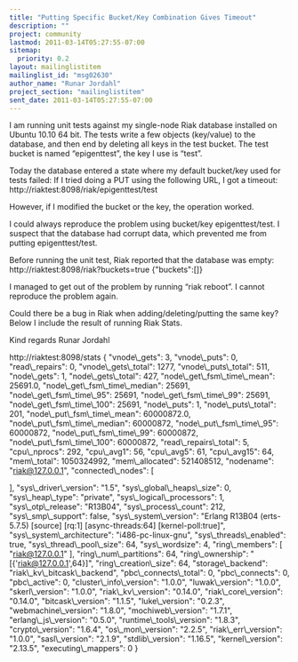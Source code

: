 ```yaml
---
title: "Putting Specific Bucket/Key Combination Gives Timeout"
description: ""
project: community
lastmod: 2011-03-14T05:27:55-07:00
sitemap:
  priority: 0.2
layout: mailinglistitem
mailinglist_id: "msg02630"
author_name: "Runar Jordahl"
project_section: "mailinglistitem"
sent_date: 2011-03-14T05:27:55-07:00
---
```



I am running unit tests against my single-node Riak database installed
on Ubuntu 10.10 64 bit. The tests write a few objects (key/value) to
the database, and then end by deleting all keys in the test bucket.
The test bucket is named “epigenttest”, the key I use is “test”.

Today the database entered a state where my default bucket/key used
for tests failed: If I tried doing a PUT using the following URL, I
got a timeout:
http://riaktest:8098/riak/epigenttest/test

However, if I modified the bucket or the key, the operation worked.

I could always reproduce the problem using bucket/key
epigenttest/test. I suspect that the database had corrupt data, which
prevented me from putting epigenttest/test.

Before running the unit test, Riak reported that the database was empty:
http://riaktest:8098/riak?buckets=true
{"buckets":[]}

I managed to get out of the problem by running “riak reboot”. I cannot
reproduce the problem again.

Could there be a bug in Riak when adding/deleting/putting the same
key? Below I include the result of running Riak Stats.


Kind regards
Runar Jordahl

http://riaktest:8098/stats
{
 "vnode\\_gets": 3,
 "vnode\\_puts": 0,
 "read\\_repairs": 0,
 "vnode\\_gets\\_total": 1277,
 "vnode\\_puts\\_total": 511,
 "node\\_gets": 1,
 "node\\_gets\\_total": 427,
 "node\\_get\\_fsm\\_time\\_mean": 25691.0,
 "node\\_get\\_fsm\\_time\\_median": 25691,
 "node\\_get\\_fsm\\_time\\_95": 25691,
 "node\\_get\\_fsm\\_time\\_99": 25691,
 "node\\_get\\_fsm\\_time\\_100": 25691,
 "node\\_puts": 1,
 "node\\_puts\\_total": 201,
 "node\\_put\\_fsm\\_time\\_mean": 60000872.0,
 "node\\_put\\_fsm\\_time\\_median": 60000872,
 "node\\_put\\_fsm\\_time\\_95": 60000872,
 "node\\_put\\_fsm\\_time\\_99": 60000872,
 "node\\_put\\_fsm\\_time\\_100": 60000872,
 "read\\_repairs\\_total": 5,
 "cpu\\_nprocs": 292,
 "cpu\\_avg1": 56,
 "cpu\\_avg5": 61,
 "cpu\\_avg15": 64,
 "mem\\_total": 1050324992,
 "mem\\_allocated": 521408512,
 "nodename": "riak@127.0.0.1",
 "connected\\_nodes": [

 ],
 "sys\\_driver\\_version": "1.5",
 "sys\\_global\\_heaps\\_size": 0,
 "sys\\_heap\\_type": "private",
 "sys\\_logical\\_processors": 1,
 "sys\\_otp\\_release": "R13B04",
 "sys\\_process\\_count": 212,
 "sys\\_smp\\_support": false,
 "sys\\_system\\_version": "Erlang R13B04 (erts-5.7.5) [source] [rq:1]
[async-threads:64] [kernel-poll:true]",
 "sys\\_system\\_architecture": "i486-pc-linux-gnu",
 "sys\\_threads\\_enabled": true,
 "sys\\_thread\\_pool\\_size": 64,
 "sys\\_wordsize": 4,
 "ring\\_members": [
 "riak@127.0.0.1"
 ],
 "ring\\_num\\_partitions": 64,
 "ring\\_ownership": "[{'riak@127.0.0.1',64}]",
 "ring\\_creation\\_size": 64,
 "storage\\_backend": "riak\\_kv\\_bitcask\\_backend",
 "pbc\\_connects\\_total": 0,
 "pbc\\_connects": 0,
 "pbc\\_active": 0,
 "cluster\\_info\\_version": "1.0.0",
 "luwak\\_version": "1.0.0",
 "skerl\\_version": "1.0.0",
 "riak\\_kv\\_version": "0.14.0",
 "riak\\_core\\_version": "0.14.0",
 "bitcask\\_version": "1.1.5",
 "luke\\_version": "0.2.3",
 "webmachine\\_version": "1.8.0",
 "mochiweb\\_version": "1.7.1",
 "erlang\\_js\\_version": "0.5.0",
 "runtime\\_tools\\_version": "1.8.3",
 "crypto\\_version": "1.6.4",
 "os\\_mon\\_version": "2.2.5",
 "riak\\_err\\_version": "1.0.0",
 "sasl\\_version": "2.1.9",
 "stdlib\\_version": "1.16.5",
 "kernel\\_version": "2.13.5",
 "executing\\_mappers": 0
}

